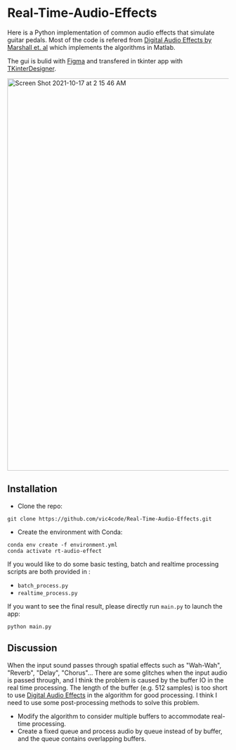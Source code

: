# Real-Time-Audio-Effects
Here is a Python implementation of common audio effects that simulate guitar pedals. Most of the code is refered from [Digital Audio Effects by Marshall et. al](https://www.google.com/searchq=cardiff+university+digitall+audio+effect&oq=cardiff&aqs=chrome.2.69i57j46i67i275j69i59l2j35i39j69i60l3.3778j0j7&sourceid=chrome&ie=UTF-8) which implements the algorithms in Matlab.

The gui is bulid with [Figma](https://www.figma.com/) and transfered in tkinter app with [TKinterDesigner](https://github.com/ParthJadhav/Tkinter-Designer).

<img width="892" alt="Screen Shot 2021-10-17 at 2 15 46 AM" src="https://user-images.githubusercontent.com/45786393/137597986-fb6f92b0-e2d6-47c9-b8b9-59ca83b25452.png">

## Installation

* Clone the repo:
```
git clone https://github.com/vic4code/Real-Time-Audio-Effects.git
```
* Create the environment with Conda:
```
conda env create -f environment.yml
conda activate rt-audio-effect
```

If you would like to do some basic testing, batch and realtime processing scripts are both provided in :
* `batch_process.py`
* `realtime_process.py`

If you want to see the final result, please directly run `main.py` to launch the app:
```
python main.py
```

## Discussion
When the input sound passes through spatial effects such as "Wah-Wah", "Reverb", "Delay", "Chorus"... There are some glitches when the input audio is passed through, and I think the problem is caused by the buffer IO in the real time processing. The length of the buffer (e.g. 512 samples) is too short to use [Digital Audio Effects](https://www.google.com/searchq=cardiff+university+digitall+audio+effect&oq=cardiff&aqs=chrome.2.69i57j46i67i275j69i59l2j35i39j69i60l3.3778j0j7&sourceid=chrome&ie=UTF-8) in the algorithm for good processing. I think I need to use some post-processing methods to solve this problem.
* Modify the algorithm to consider multiple buffers to accommodate real-time processing.
* Create a fixed queue and process audio by queue instead of by buffer, and the queue contains overlapping buffers.





